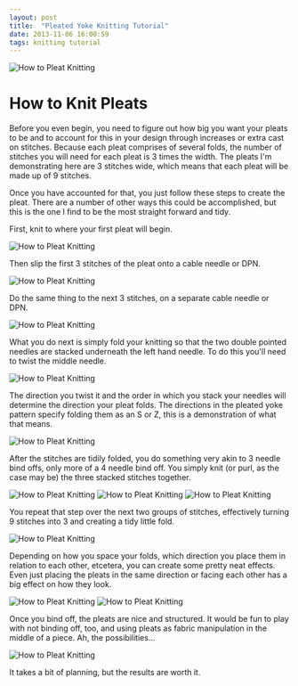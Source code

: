 ```yaml
---
layout: post
title:  "Pleated Yoke Knitting Tutorial"
date: 2013-11-06 16:00:59
tags: knitting tutorial
---
```

![How to Pleat Knitting](/uploads/2013/11/how-to-pleat-knitting.jpg)

# How to Knit Pleats

Before you even begin, you need to figure out how big you want your pleats to be and to account for this in your design through increases or extra cast on stitches.  Because each pleat comprises of several folds, the number of stitches you will need for each pleat is 3 times the width. The pleats I'm demonstrating here are 3 stitches wide, which means that each pleat will be made up of 9 stitches.

Once you have accounted for that, you just follow these steps to create the pleat. There are a number of other ways this could be accomplished, but this is the one I find to be the most straight forward and tidy.

First, knit to where your first pleat will begin.

![How to Pleat Knitting](/uploads/2013/11/how-to-pleat-knitting01.jpg)

Then slip the first 3 stitches of the pleat onto a cable needle or DPN.

![How to Pleat Knitting](/uploads/2013/11/how-to-pleat-knitting02.jpg)

Do the same thing to the next 3 stitches, on a separate cable needle or DPN.

![How to Pleat Knitting](/uploads/2013/11/how-to-pleat-knitting03.jpg)

What you do next is simply fold your knitting so that the two double pointed needles are stacked underneath the left hand needle. To do this you'll need to twist the middle needle.

![How to Pleat Knitting](/uploads/2013/11/how-to-pleat-knitting04.jpg)

The direction you twist it and the order in which you stack your needles will determine the direction your pleat folds. The directions in the pleated yoke pattern specify folding them as an S or Z, this is a demonstration of what that means.

![How to Pleat Knitting](/uploads/2013/11/how-to-pleat-knitting05.jpg)

After the stitches are tidily folded, you do something very akin to 3 needle bind offs, only more of a 4 needle bind off. You simply knit (or purl, as the case may be) the three stacked stitches together.

![How to Pleat Knitting](/uploads/2013/11/how-to-pleat-knitting06.jpg)
![How to Pleat Knitting](/uploads/2013/11/how-to-pleat-knitting07.jpg)
![How to Pleat Knitting](/uploads/2013/11/how-to-pleat-knitting08.jpg)

You repeat that step over the next two groups of stitches, effectively turning 9 stitches into 3 and creating a tidy little fold.

![How to Pleat Knitting](/uploads/2013/11/how-to-pleat-knitting09.jpg)

Depending on how you space your folds, which direction you place them in relation to each other, etcetera, you can create some pretty neat effects. Even just placing the pleats in the same direction or facing each other has a big effect on how they look.

![How to Pleat Knitting](/uploads/2013/11/how-to-pleat-knitting10.jpg)
![How to Pleat Knitting](/uploads/2013/11/how-to-pleat-knitting11.jpg)

Once you bind off, the pleats are nice and structured. It would be fun to play with not binding off, too, and using pleats as fabric manipulation in the middle of a piece. Ah, the possibilities...

![How to Pleat Knitting](/uploads/2013/11/how-to-pleat-knitting12.jpg)

It takes a bit of planning, but the results are worth it. 

